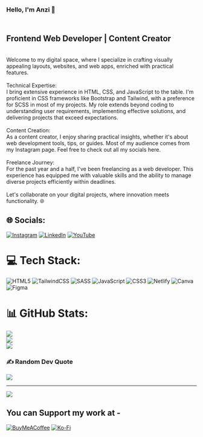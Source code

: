 
### Hello, I'm Anzi 👋 <br>
## <br> Frontend Web Developer | Content Creator
<br>Welcome to my digital space, where I specialize in crafting visually appealing layouts, websites, and web apps, enriched with practical features.<br><br>Technical Expertise:<br>I bring extensive experience in HTML, CSS, and JavaScript to the table. I'm proficient in CSS frameworks like Bootstrap and Tailwind, with a preference for SCSS in most of my projects. My role extends beyond coding to understanding user requirements, implementing effective solutions, and delivering projects that exceed expectations.<br><br>Content Creation:<br>As a content creator, I enjoy sharing practical insights, whether it's about web development tools, tips, or guides. Most of my audience comes from my Instagram page. Feel free to check out all my socials here.<br><br>Freelance Journey:<br>For the past year and a half, I've been freelancing as a web developer. This experience has equipped me with valuable skills and the ability to manage diverse projects efficiently within deadlines.<br><br>Let's collaborate on your digital projects, where innovation meets functionality. 🌐


## 🌐 Socials:
[![Instagram](https://img.shields.io/badge/Instagram-%23E4405F.svg?logo=Instagram&logoColor=white)](https://instagram.com/Lemme.code) [![LinkedIn](https://img.shields.io/badge/LinkedIn-%230077B5.svg?logo=linkedin&logoColor=white)](https://linkedin.com/in/Lemmecode) [![YouTube](https://img.shields.io/badge/YouTube-%23FF0000.svg?logo=YouTube&logoColor=white)](https://youtube.com/@LemmeCode) 

# 💻 Tech Stack:
![HTML5](https://img.shields.io/badge/html5-%23E34F26.svg?style=plastic&logo=html5&logoColor=white) ![TailwindCSS](https://img.shields.io/badge/tailwindcss-%2338B2AC.svg?style=plastic&logo=tailwind-css&logoColor=white) ![SASS](https://img.shields.io/badge/SASS-hotpink.svg?style=plastic&logo=SASS&logoColor=white) ![JavaScript](https://img.shields.io/badge/javascript-%23323330.svg?style=plastic&logo=javascript&logoColor=%23F7DF1E) ![CSS3](https://img.shields.io/badge/css3-%231572B6.svg?style=plastic&logo=css3&logoColor=white) ![Netlify](https://img.shields.io/badge/netlify-%23000000.svg?style=plastic&logo=netlify&logoColor=#00C7B7) ![Canva](https://img.shields.io/badge/Canva-%2300C4CC.svg?style=plastic&logo=Canva&logoColor=white) ![Figma](https://img.shields.io/badge/figma-%23F24E1E.svg?style=plastic&logo=figma&logoColor=white)
# 📊 GitHub Stats:
![](https://github-readme-stats.vercel.app/api?username=Anzi15&theme=merko&hide_border=false&include_all_commits=false&count_private=false)<br/>
![](https://github-readme-streak-stats.herokuapp.com/?user=Anzi15&theme=merko&hide_border=false)<br/>
![](https://github-readme-stats.vercel.app/api/top-langs/?username=Anzi15&theme=merko&hide_border=false&include_all_commits=false&count_private=false&layout=compact)

### ✍️ Random Dev Quote
![](https://quotes-github-readme.vercel.app/api?type=horizontal&theme=merko)

---
[![](https://visitcount.itsvg.in/api?id=Anzi15&icon=1&color=3)](https://visitcount.itsvg.in)

  ## You can Support my work at -
  [![BuyMeACoffee](https://img.shields.io/badge/Buy%20Me%20a%20Coffee-ffdd00?style=for-the-badge&logo=buy-me-a-coffee&logoColor=black)](https://buymeacoffee.com/Lemme.code) [![Ko-Fi](https://img.shields.io/badge/Ko--fi-F16061?style=for-the-badge&logo=ko-fi&logoColor=white)](https://ko-fi.com/lemmecode) 
